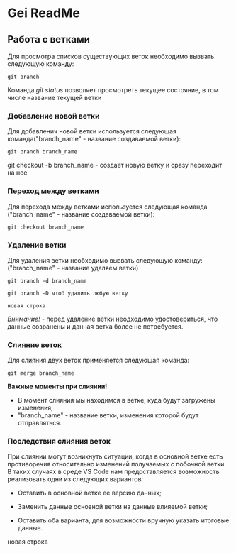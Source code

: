 # Gei ReadMe

## Работа с ветками

Для просмотра списков существующих веток необходимо вызвать следующую команду:

    git branch  

Команда *git status* позволяет просмотреть текущее состояние, в том числе название текущей ветки
        

### Добавление новой ветки

Для добавленич новой ветки используется следующая команда("branch_name" - название создаваемой ветки):

    git branch branch_name
    

git checkout -b branch_name - создает новую ветку и сразу переходит на нее

### Переход между ветками

Для перехода между ветками используется следующая команда ("branch_name" - название создаваемой ветки):

    git checkout branch_name

### Удаление ветки

Для удаления ветки необходимо вызвать следующую команду:("branch_name" - название удаляем ветки)

    git branch -d branch_name

    git branch -D чтоб удалить любую ветку

    новая строка

*Внимание!* - перед удаление ветки неодходимо удостовериться, что данные созранены и данная ветка более не потребуется.

### Слияние веток

Для слияния двух веток применяется следующая команда:

    git merge branch_name

**Важные моменты при слиянии!**

* В момент слияния мы находимся в ветке, куда будут загружены изменения;
* "branch_name" - название ветки, изменения которой будут отправляться.

### Последствия слияния веток

При слиянии могут возникнуть ситуации, когда в основной ветке есть противоречия относительно изменений получаемых с побочной ветки. В таких случаях в среде VS Code нам предоставляется возможность реализовать одни из следующих вариантов:

* Оставить в основной ветке ее версию данных;

* Заменить данные основной ветки на данные влияемой ветки;
* Оставить оба варианта, для возможности вручную указать итоговые данные.
 
 новая строка
